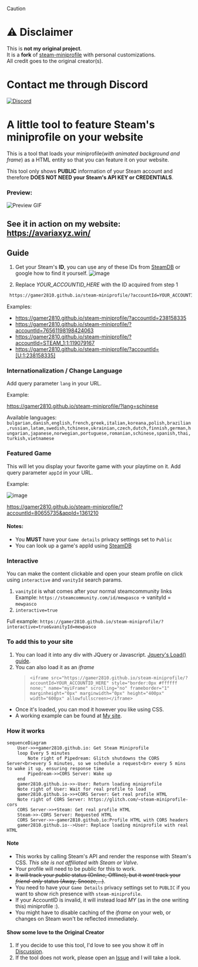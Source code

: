 > [!CAUTION]
> # ⚠️ **Disclaimer**  
> This is **not my original project**.  
> It is a **fork** of [steam-miniprofile](https://github.com/gamer2810/steam-miniprofile) with personal customizations.  
> All credit goes to the original creator(s).

# Contact me through Discord

[![Discord](https://img.shields.io/discord/1196075698301968455?style=social&logo=discord&label=ΛVΛRIΛ)](https://discord.gg/avia)

# A little tool to feature Steam's miniprofile on your website 

This is a tool that loads your miniprofile(*with animated background and frame*) as a HTML entity so that you can feature it on your website.

This tool only shows **PUBLIC** information of your Steam account and therefore **DOES NOT NEED your Steam's API KEY or CREDENTIALS**. 

### Preview:  
![Preview GIF](preview.gif)

## See it in action on my website: https://avariaxyz.win/

## Guide

1. Get your Steam's **ID**, you can use any of these IDs from [SteamDB](https://steamdb.info/calculator/) or google how to find it yourself.
![image](https://github.com/gamer2810/steam-miniprofile/assets/45266477/ebd946ff-702e-4571-a306-e23fd6a65ee2)

2. Replace *YOUR_ACCOUNTID_HERE* with the ID acquired from step 1
```html
 https://gamer2810.github.io/steam-miniprofile/?accountId=YOUR_ACCOUNTID_HERE
```
Examples: 
- https://gamer2810.github.io/steam-miniprofile/?accountId=238158335
- https://gamer2810.github.io/steam-miniprofile/?accountId=76561198198424063
- https://gamer2810.github.io/steam-miniprofile/?accountId=STEAM_1:1:119079167
- https://gamer2810.github.io/steam-miniprofile/?accountId=[U:1:238158335]

### Internationalization / Change Language
Add query parameter `lang` in your URL.

Example: 

https://gamer2810.github.io/steam-miniprofile/?lang=schinese

Available languages: `bulgarian,danish,english,french,greek,italian,koreana,polish,brazilian,russian,latam,swedish,tchinese,ukrainian,czech,dutch,finnish,german,hungarian,japanese,norwegian,portuguese,romanian,schinese,spanish,thai,turkish,vietnamese`

### Featured Game
This will let you display your favorite game with your playtime on it.
Add query parameter `appId` in your URL.

Example: 

![image](https://github.com/user-attachments/assets/6fa1b661-deb2-46d0-ada1-8abbd69a9aa7)


https://gamer2810.github.io/steam-miniprofile/?accountId=80655735&appId=1361210

#### Notes:
- You **MUST** have your `Game details` privacy settings set to `Public`
- You can look up a game's appId using [SteamDB](https://steamdb.info/)

### Interactive
You can make the content clickable and open your steam profile on click using `interactive` and `vanityId` search params.
1. `vanityId` is what comes after your normal steamcommunity links 
Example: `https://steamcommunity.com/id/mewpasco` -> vanityId = `mewpasco`
2. `interactive=true`

Full example: `https://gamer2810.github.io/steam-miniprofile/?interactive=true&vanityId=mewpasco`

### To add this to your site
1.   You can load it into any div with JQuery or Javascript. [Jquery's Load() guide](https://www.tutorialspoint.com/How-to-load-external-HTML-into-a-div-using-jQuery).
2.  You can also load it as an _iframe_  
    >   `<iframe src="https://gamer2810.github.io/steam-miniprofile/?accountId=YOUR_ACCOUNTID_HERE" style="border:0px #ffffff none;" name="myiFrame" scrolling="no" frameborder="1" marginheight="0px" marginwidth="0px" height="400px" width="600px" allowfullscreen></iframe>`
-   Once it's loaded, you can mod it however you like using CSS.
-   A working example can be found at [My site](https://avariaxyz.win/).

### How it works
```mermaid
sequenceDiagram
    User->>+gamer2810.github.io: Get Steam Miniprofile
    loop Every 5 minutes
        Note right of Pipedream: Glitch shutdowns the CORS Server<br>every 5 minutes, so we schedule a request<br> every 5 mins to wake it up, ensuring response time
        Pipedream->>CORS Server: Wake up
    end
    gamer2810.github.io->>-User: Return loading miniprofile
    Note right of User: Wait for real profile to load
    gamer2810.github.io->>+CORS Server: Get real profile HTML
    Note right of CORS Server: https://glitch.com/~steam-miniprofile-cors
    CORS Server->>+Steam: Get real profile HTML
    Steam->>-CORS Server: Requested HTML
    CORS Server->>-gamer2810.github.io:Profile HTML with CORS headers
    gamer2810.github.io-->User: Replace loading miniprofile with real HTML

```


#### Note
- This works by calling Steam's API and render the response with Steam's CSS. *This site is not affiliated with Steam or Valve*.
- Your profile will need to be public for this to work.
- ~~It will track your _public_ status (Online, Offline), but it *wont* track your _friend-only_ status (Away, Snooze,...)~~.
- You need to have your `Game Details` privacy settings set to `PUBLIC` if you want to show rich presence with `steam-miniprofile`.
- If your AccountID is invalid, it will instead load *MY* (as in the one writing this) miniprofile :).
- You might have to disable caching of the _iframe_ on your web, or changes on Steam won't be reflected immediately.

#### Show some love to the Original Creator
1. If you decide to use this tool, I'd love to see you show it off in [Discussion](https://github.com/gamer2810/steam-miniprofile/discussions/categories/show-and-tell).
2. If the tool does not work, please open an [Issue](https://github.com/gamer2810/steam-miniprofile/issues/new) and I will take a look.